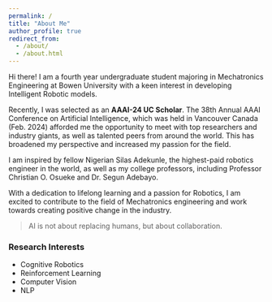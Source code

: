 ```yaml
---
permalink: /
title: "About Me"
author_profile: true
redirect_from: 
  - /about/
  - /about.html
---
```


Hi there! I am a fourth year undergraduate student majoring in Mechatronics Engineering at Bowen University with a keen interest in developing Intelligent Robotic models.

Recently, I was selected as an **AAAI-24 UC Scholar**. The 38th Annual AAAI Conference on Artificial Intelligence, which was held in Vancouver Canada (Feb. 2024) afforded me the opportunity to meet with top researchers and industry giants, as well as talented peers from around the world. This has broadened my perspective and increased my passion for the field.

I am inspired by fellow Nigerian Silas Adekunle, the highest-paid robotics engineer in the world, as well as my college professors, including Professor Christian O. Osueke and Dr. Segun Adebayo.

With a dedication to lifelong learning and a passion for Robotics, I am excited to contribute to the field of Mechatronics engineering and work towards creating positive change in the industry.

> AI is not about replacing humans, but about collaboration.

### Research Interests
  * Cognitive Robotics
  * Reinforcement Learning
  * Computer Vision
  * NLP